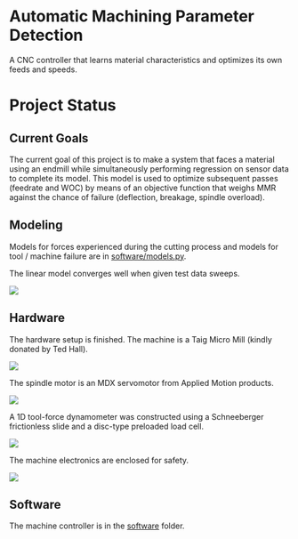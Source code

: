 # Automatic Machining Parameter Detection
A CNC controller that learns material characteristics and optimizes its own feeds and speeds.

# Project Status
## Current Goals
The current goal of this project is to make a system that faces a material using an endmill while simultaneously performing regression on sensor data to complete its model. This model is used to optimize subsequent passes (feedrate and WOC) by means of an objective function that weighs MMR against the chance of failure (deflection, breakage, spindle overload).

## Modeling
Models for forces experienced during the cutting process and models for tool / machine failure are in [software/models.py](software/models.py).

The linear model converges well when given test data sweeps.

![](assets/model_converge.png)

## Hardware
The hardware setup is finished. The machine is a Taig Micro Mill (kindly donated by Ted Hall).

![](assets/machine.jpg)

The spindle motor is an MDX servomotor from Applied Motion products.

![](assets/spindle.jpg)

A 1D tool-force dynamometer was constructed using a Schneeberger frictionless slide and a disc-type preloaded load cell.

![](assets/tfd_1.jpg)

The machine electronics are enclosed for safety.

![](assets/cabinet.jpg)

## Software
The machine controller is in the [software](software/) folder.


